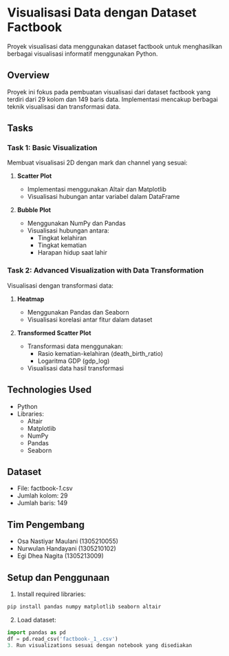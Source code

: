# Visualisasi Data dengan Dataset Factbook
Proyek visualisasi data menggunakan dataset factbook untuk menghasilkan berbagai visualisasi informatif menggunakan Python.

## Overview
Proyek ini fokus pada pembuatan visualisasi dari dataset factbook yang terdiri dari 29 kolom dan 149 baris data. Implementasi mencakup berbagai teknik visualisasi dan transformasi data.

## Tasks

### Task 1: Basic Visualization
Membuat visualisasi 2D dengan mark dan channel yang sesuai:

1. **Scatter Plot**
   - Implementasi menggunakan Altair dan Matplotlib
   - Visualisasi hubungan antar variabel dalam DataFrame

2. **Bubble Plot**
   - Menggunakan NumPy dan Pandas
   - Visualisasi hubungan antara:
     - Tingkat kelahiran
     - Tingkat kematian
     - Harapan hidup saat lahir

### Task 2: Advanced Visualization with Data Transformation
Visualisasi dengan transformasi data:

1. **Heatmap**
   - Menggunakan Pandas dan Seaborn
   - Visualisasi korelasi antar fitur dalam dataset

2. **Transformed Scatter Plot**
   - Transformasi data menggunakan:
     - Rasio kematian-kelahiran (death_birth_ratio)
     - Logaritma GDP (gdp_log)
   - Visualisasi data hasil transformasi

## Technologies Used
- Python
- Libraries:
  - Altair
  - Matplotlib
  - NumPy
  - Pandas
  - Seaborn

## Dataset
- File: factbook-_1_.csv
- Jumlah kolom: 29
- Jumlah baris: 149

## Tim Pengembang
- Osa Nastiyar Maulani (1305210055)
- Nurwulan Handayani (1305210102)
- Egi Dhea Nagita (1305213009)

## Setup dan Penggunaan
1. Install required libraries:
```bash
pip install pandas numpy matplotlib seaborn altair
```
2. Load dataset:
```python
import pandas as pd
df = pd.read_csv('factbook-_1_.csv')
3. Run visualizations sesuai dengan notebook yang disediakan
